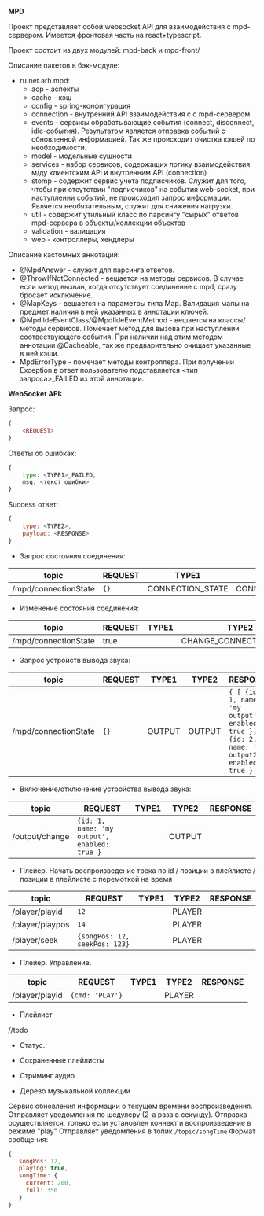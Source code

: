**MPD**

Проект представляет собой websocket API для взаимодействия с mpd-сервером.
Имеется фронтовая часть на react+typescript.

Проект состоит из двух модулей: mpd-back и mpd-front/

Описание пакетов в бэк-модуле:
 - ru.net.arh.mpd:
   - aop - аспекты
   - cache - кэш
   - config - spring-конфигурация
   - connection - внутренний API взаимодействия с с mpd-сервером
   - events - сервисы обрабатывающие события (connect, disconnect, idle-события). 
   Результатом является отправка событий с обновленной информацией. Так же происходит очистка кэшей по необходимости.
   - model - модельные сущности
   - services - набор сервисов, содержащих логику взаимодействия м/ду клиентским API и внутренним АPI (connection)
   - stomp - содержит сервис учета подписчиков. Служит для того, чтобы при отсутствии "подписчиков" на события web-socket, при наступлении событий, не происходил запрос информации.
   Является необязательным, служит для снижения нагрузки.
   - util - содержит утильный класс по парсингу "сырых" ответов mpd-сервера в объекты/коллекции объектов
   - validation - валидация
   - web - контроллеры, хендлеры
   
Описание кастомных аннотаций:
  - @MpdAnswer - служит для парсинга ответов.
  - @ThrowIfNotConnected - вешается на методы сервисов. В случае если метод вызван, когда отсутствует соединение с mpd, сразу бросает исключение.
  - @MapKeys - вешается на параметры типа Map. Валидация мапы на предмет наличия в ней указанных в аннотации ключей.
  - @MpdIldeEventClass/@MpdIldeEventMethod - вешается на классы/методы сервисов. Помечает метод для вызова при наступлении соотвествующего события. 
  При наличии над этим методом аннотации @Cacheable, так же предварительно очищает указанные в ней кэши.
  - MpdErrorType - помечает методы контроллера. При получении Exception в ответ пользователю подставляется <тип запроса>_FAILED из этой аннотации.

**WebSocket API:**

Запрос:
```elixir
{
    <REQUEST>
}
```

Ответы об ошибках:

```python
{ 
    type: <TYPE1>_FAILED, 
    msg: <текст ошибки>
}
```

Success ответ:
```js
{
    type: <TYPE2>,
    payload: <RESPONSE>
}
```

 - Запрос состояния соединения:

| topic | REQUEST | TYPE1 | TYPE2 | RESPONSE |
|---|---|---|---|---|
| /mpd/connectionState | `{}` | CONNECTION_STATE | CONNECTION_STATE | true |

 - Изменение состояния соединения:

| topic | REQUEST | TYPE1 | TYPE2 | RESPONSE |
|---|---|---|---|---|
| /mpd/connectionState | true |  | CHANGE_CONNECTION_STATE |  |

 - Запрос устройств вывода звука:
 
 | topic | REQUEST | TYPE1 | TYPE2 | RESPONSE |
 |---|---|---|---|---|
 | /mpd/connectionState | `{}` | OUTPUT | OUTPUT | `{ [ {id: 1, name: 'my output', enabled: true }, {id: 2, name: 'my output2', enabled: true } ] }` |

 - Включение/отключение устройства вывода звука:
 
 | topic | REQUEST | TYPE1 | TYPE2 | RESPONSE |
 |---|---|---|---|---|
 | /output/change | `{id: 1, name: 'my output', enabled: true }` |  | OUTPUT |  |

 - Плейер. Начать воспроизведение трека по id / позиции в плейлисте / позиции в плейлисте с перемоткой на время

 | topic | REQUEST | TYPE1 | TYPE2 | RESPONSE |
 |---|---|---|---|---|
 | /player/playid | `12` |  | PLAYER |  |
 | /player/playpos | `14` |  | PLAYER |  |
 | /player/seek | `{songPos: 12, seekPos: 123}` |  | PLAYER |  |
 
 - Плейер. Управление.
 
 | topic | REQUEST | TYPE1 | TYPE2 | RESPONSE |
 |---|---|---|---|---|
 | /player/playid | `{cmd: 'PLAY'}` |  | PLAYER |  |
 
 - Плейлист
 
//todo

 - Статус.
 
 - Сохраненные плейлисты
 
 - Стриминг аудио
 
 - Дерево музыкальной коллекции
 
 Сервис обновления информации о текущем времени воспроизведения.
 Отправляет уведомления по шедулеру (2-а раза в секунду). Отправка осуществляется, только если установлен коннект и воспроизведение в режиме "play"
 Отправляет уведомления в топик `/topic/songTime` Формат сообщения:
 
 ```javascript
{
    songPos: 12,
    playing: true,
    songTime: {
      current: 200,
      full: 350
    }
}
```